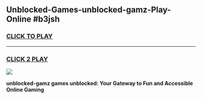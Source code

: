 
## Unblocked-Games-unblocked-gamz-Play-Online #b3jsh
<h3>
<a href="https://news.freeplayer.one?title=unblocked-gamz&ref=3">CLICK TO PLAY</a></h3>
<hr>

<h3>
<a href="https://news.freeplayer.one?title=unblocked-gamz&ref=3">CLICK 2 PLAY</a>
  
</h3>

<a href="https://news.freeplayer.one?title=unblocked-gamz&ref=3"><img src="https://clearcache.store/games.png"></a>


**unblocked-gamz games unblocked: Your Gateway to Fun and Accessible Online Gaming**
